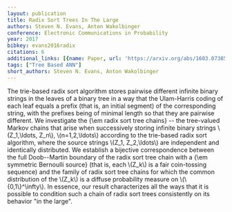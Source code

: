 ```yaml
---
layout: publication
title: Radix Sort Trees In The Large
authors: Steven N. Evans, Anton Wakolbinger
conference: Electronic Communications in Probability
year: 2017
bibkey: evans2016radix
citations: 6
additional_links: [{name: Paper, url: 'https://arxiv.org/abs/1603.07385'}]
tags: ["Tree Based ANN"]
short_authors: Steven N. Evans, Anton Wakolbinger
---
```

The trie-based radix sort algorithm stores pairwise different infinite binary
strings in the leaves of a binary tree in a way that the Ulam-Harris coding of
each leaf equals a prefix (that is, an initial segment) of the corresponding
string, with the prefixes being of minimal length so that they are pairwise
different. We investigate the \{\em radix sort tree chains\} -- the tree-valued
Markov chains that arise when successively storing infinite binary strings
\\(Z_1,\ldots, Z_n\\), \\(n=1,2,\ldots\\) according to the trie-based radix sort
algorithm, where the source strings \\(Z_1, Z_2,\ldots\\) are independent and
identically distributed. We establish a bijective correspondence between the
full Doob--Martin boundary of the radix sort tree chain with a \{\em symmetric
Bernoulli source\} (that is, each \\(Z_k\\) is a fair coin-tossing sequence) and the
family of radix sort tree chains for which the common distribution of the \\(Z_k\\)
is a diffuse probability measure on \\(\\{0,1\\}^\infty\\). In essence, our result
characterizes all the ways that it is possible to condition such a chain of
radix sort trees consistently on its behavior "in the large".